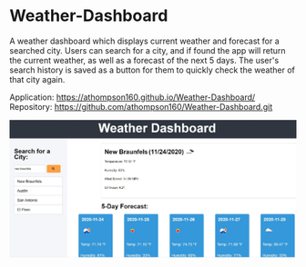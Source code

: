 # Weather-Dashboard
A weather dashboard which displays current weather and forecast for a searched city. Users can search for a city, and if found the app will return the current weather, as well as a forecast of the next 5 days. The user's search history is saved as a button for them to quickly check the weather of that city again.

Application: https://athompson160.github.io/Weather-Dashboard/
Repository: https://github.com/athompson160/Weather-Dashboard.git

![Weather-Dashboard](https://raw.githubusercontent.com/athompson160/Weather-Dashboard/main/news%20dashboard.JPG)



